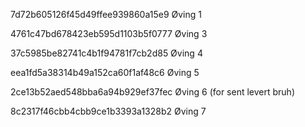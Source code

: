 7d72b605126f45d49ffee939860a15e9 Øving 1

4761c47bd678423eb595d1103b5f0777 Øving 3

37c5985be82741c4b1f94781f7cb2d85 Øving 4

eea1fd5a38314b49a152ca60f1af48c6 Øving 5

2ce13b52aed548bba6a94b929ef37fec Øving 6 (for sent levert bruh)

8c2317f46cbb4cbb9ce1b3393a1328b2 Øving 7
